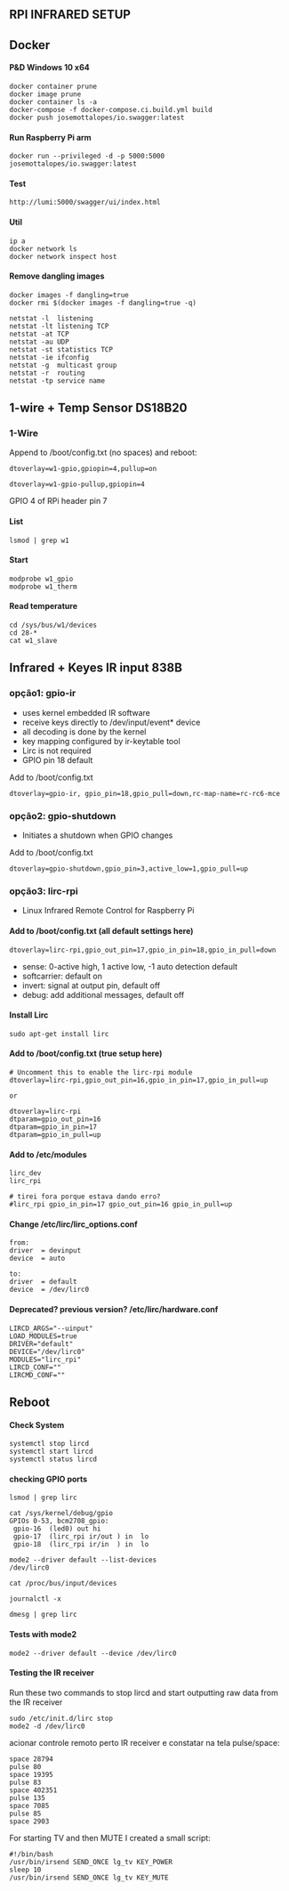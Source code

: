 ## RPI INFRARED SETUP

## Docker

#### P&D Windows 10 x64

    docker container prune
    docker image prune
    docker container ls -a
    docker-compose -f docker-compose.ci.build.yml build
    docker push josemottalopes/io.swagger:latest

#### Run Raspberry Pi arm

    docker run --privileged -d -p 5000:5000 josemottalopes/io.swagger:latest

#### Test

    http://lumi:5000/swagger/ui/index.html

#### Util
    ip a
    docker network ls
    docker network inspect host
    
#### Remove dangling images

    docker images -f dangling=true
    docker rmi $(docker images -f dangling=true -q)

    netstat -l	listening
    netstat -lt	listening TCP
    netstat -at	TCP
    netstat -au	UDP
    netstat -st	statistics TCP
    netstat -ie	ifconfig
    netstat -g	multicast group
    netstat -r	routing
    netstat -tp	service name

## 1-wire + Temp Sensor DS18B20

### 1-Wire 

Append to /boot/config.txt (no spaces) and reboot:

    dtoverlay=w1-gpio,gpiopin=4,pullup=on    
    
    dtoverlay=w1-gpio-pullup,gpiopin=4

GPIO 4 of RPi header pin 7

#### List

    lsmod | grep w1

#### Start

    modprobe w1_gpio
    modprobe w1_therm

#### Read temperature

    cd /sys/bus/w1/devices
    cd 28-*
    cat w1_slave

## Infrared + Keyes IR input 838B

### opção1: gpio-ir

- uses kernel embedded IR software
- receive keys directly to /dev/input/event* device
- all decoding is done by the kernel
- key mapping configured by ir-keytable tool
- Lirc is not required
- GPIO pin 18 default

Add to /boot/config.txt

    dtoverlay=gpio-ir, gpio_pin=18,gpio_pull=down,rc-map-name=rc-rc6-mce

### opção2: gpio-shutdown

- Initiates a shutdown when GPIO changes

Add to /boot/config.txt

    dtoverlay=gpio-shutdown,gpio_pin=3,active_low=1,gpio_pull=up

### opção3: lirc-rpi

- Linux Infrared Remote Control for Raspberry Pi

#### Add to /boot/config.txt (all default settings here)

    dtoverlay=lirc-rpi,gpio_out_pin=17,gpio_in_pin=18,gpio_in_pull=down

- sense: 0-active high, 1 active low, -1 auto detection default
- softcarrier: default on
- invert: signal at output pin, default off 
- debug: add additional messages, default off

#### Install Lirc

    sudo apt-get install lirc

#### Add to /boot/config.txt (true setup here)

    # Uncomment this to enable the lirc-rpi module
    dtoverlay=lirc-rpi,gpio_out_pin=16,gpio_in_pin=17,gpio_in_pull=up

    or

    dtoverlay=lirc-rpi
    dtparam=gpio_out_pin=16
    dtparam=gpio_in_pin=17
    dtparam=gpio_in_pull=up

#### Add to /etc/modules

    lirc_dev
    lirc_rpi 

    # tirei fora porque estava dando erro?
    #lirc_rpi gpio_in_pin=17 gpio_out_pin=16 gpio_in_pull=up

#### Change /etc/lirc/lirc_options.conf

    from:
    driver  = devinput
    device  = auto
    
    to:
    driver  = default
    device  = /dev/lirc0

#### Deprecated? previous version? /etc/lirc/hardware.conf

    LIRCD_ARGS="--uinput"
    LOAD_MODULES=true
    DRIVER="default"
    DEVICE="/dev/lirc0"
    MODULES="lirc_rpi"
    LIRCD_CONF=""
    LIRCMD_CONF=""

## Reboot

#### Check System 

    systemctl stop lircd
    systemctl start lircd
    systemctl status lircd

#### checking GPIO ports

    lsmod | grep lirc

    cat /sys/kernel/debug/gpio    
    GPIOs 0-53, bcm2708_gpio:
     gpio-16  (led0) out hi
     gpio-17  (lirc_rpi ir/out ) in  lo
     gpio-18  (lirc_rpi ir/in  ) in  lo

    mode2 --driver default --list-devices
    /dev/lirc0

    cat /proc/bus/input/devices

    journalctl -x

    dmesg | grep lirc 



#### Tests with mode2

    mode2 --driver default --device /dev/lirc0

#### Testing the IR receiver

Run these two commands to stop lircd and start outputting raw data from the IR receiver

    sudo /etc/init.d/lirc stop
    mode2 -d /dev/lirc0

acionar controle remoto perto IR receiver e constatar na tela pulse/space:

    space 28794
    pulse 80
    space 19395
    pulse 83
    space 402351
    pulse 135
    space 7085
    pulse 85
    space 2903

For starting TV and then MUTE I created a small script:

    #!/bin/bash
    /usr/bin/irsend SEND_ONCE lg_tv KEY_POWER
    sleep 10
    /usr/bin/irsend SEND_ONCE lg_tv KEY_MUTE

